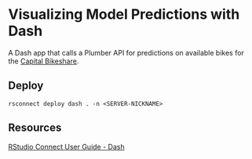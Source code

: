 # Visualizing Model Predictions with Dash

A Dash app that calls a Plumber API for predictions on available bikes for the [Capital Bikeshare](https://github.com/sol-eng/bike_predict).

## Deploy

```
rsconnect deploy dash . -n <SERVER-NICKNAME>
```
## Resources

[RStudio Connect User Guide - Dash](https://docs.rstudio.com/connect/user/dash/)